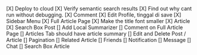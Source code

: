 [X] Deploy to cloud
[X] Verify semantic search results
[X] Find out why cant run without debugging.
[X] Comment
[X] Edit Profile, tinggal di save
[X] Sidebar Menu
[X] Full Article Page
[X] Make the title font smaller
[X] Article
[X] Search Box Post
[] Add Local Summarizer
[] Comment on Full Article Page
[] Articles Tab should have article summary
[] Edit and Delete Post / Article
[] Pagination
[] Related Article
[] Friends
[] Notification
[] Message
[] Chat
[] Search Box Article
